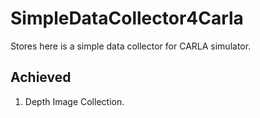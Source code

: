 # SimpleDataCollector4Carla
Stores here is a simple data collector for CARLA simulator.


## Achieved

1. Depth Image Collection.
